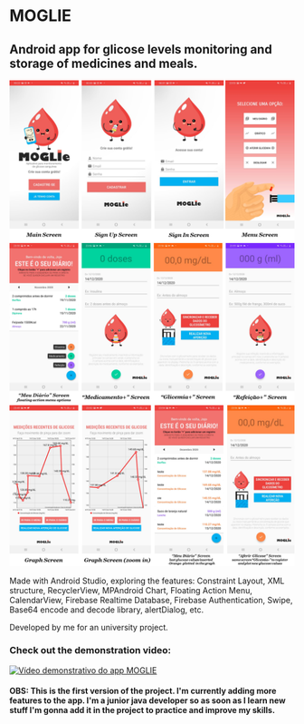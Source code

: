 # MOGLIE
## Android app for glicose levels monitoring and storage of medicines and meals.

![PRINT 01 DAS TELAS DO APP](https://github.com/danwow/moglie-app/blob/master/Slide1.PNG)
![PRINT 02 DAS TELAS DO APP](https://github.com/danwow/moglie-app/blob/master/Slide2.PNG)
![PRINT 03 DAS TELAS DO APP](https://github.com/danwow/moglie-app/blob/master/Slide3.PNG)


Made with Android Studio, exploring the features: Constraint Layout, XML structure, RecyclerView, MPAndroid Chart, Floating Action Menu, CalendarView, Firebase Realtime Database, Firebase Authentication, Swipe, Base64 encode and decode library, alertDialog, etc.

Developed by me for an university project.

### Check out the demonstration video:

[![Vídeo demonstrativo do app MOGLIE](http://img.youtube.com/vi/lYeP0P-eVu0/0.jpg)](http://www.youtube.com/watch?v=lYeP0P-eVu0 "Vídeo demonstrativo do app MOGLIE")

#### OBS: This is the first version of the project. I'm currently adding more features to the app. I'm a junior java developer so as soon as I learn new stuff I'm gonna add it in the project to practice and improve my skills.

